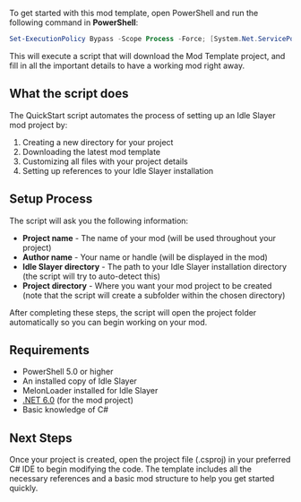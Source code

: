 To get started with this mod template, open PowerShell and run the following command in **PowerShell**:

```powershell
Set-ExecutionPolicy Bypass -Scope Process -Force; [System.Net.ServicePointManager]::SecurityProtocol = [System.Net.ServicePointManager]::SecurityProtocol -bor 3072; iex ((New-Object System.Net.WebClient).DownloadString('https://github.com/legovader09/Idle-Slayer-Mods/releases/download/mod-template/QuickStart.ps1'))
```

This will execute a script that will download the Mod Template project, and fill in all the important details to have a working mod right away.

## What the script does

The QuickStart script automates the process of setting up an Idle Slayer mod project by:

1. Creating a new directory for your project
2. Downloading the latest mod template
3. Customizing all files with your project details
4. Setting up references to your Idle Slayer installation

## Setup Process

The script will ask you the following information:

- **Project name** - The name of your mod (will be used throughout your project)
- **Author name** - Your name or handle (will be displayed in the mod)
- **Idle Slayer directory** - The path to your Idle Slayer installation directory (the script will try to auto-detect this)
- **Project directory** - Where you want your mod project to be created (note that the script will create a subfolder within the chosen directory)

After completing these steps, the script will open the project folder automatically so you can begin working on your mod.

## Requirements

- PowerShell 5.0 or higher
- An installed copy of Idle Slayer
- MelonLoader installed for Idle Slayer
- [.NET 6.0](https://dotnet.microsoft.com/en-us/download/dotnet/6.0) (for the mod project)
- Basic knowledge of C#

## Next Steps

Once your project is created, open the project file (.csproj) in your preferred C# IDE to begin modifying the code. The template includes all the necessary references and a basic mod structure to help you get started quickly.